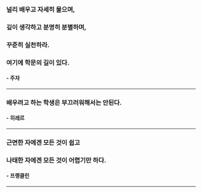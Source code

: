 ### 널리 배우고 자세히 물으며,

### 깊이 생각하고 분명히 분별하며,

### 꾸준히 실천하라.

### 여기에 학문의 길이 있다.

#### - 주자 

------

### 배우려고 하는 학생은 부끄러워해서는 안된다.

#### - 히레르

------

### 근면한 자에겐 모든 것이 쉽고

### 나태한 자에겐 모든 것이 어렵기만 하다.

#### - 프랭클린

------

